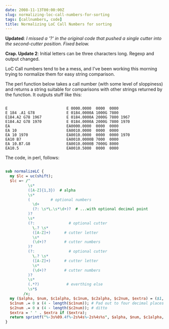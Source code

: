 ```yaml
---
date: 2008-11-13T00:00:00Z
slug: normalizing-loc-call-numbers-for-sorting
tags: [callnumbers, code]
title: Normalizing LoC Call Numbers for sorting
---
```


**Updated**: <em>I missed a '?' in the original code that pushed a single cutter into the second-cutter position. Fixed below.</em>

<strong>Crap. Update 2</strong>: Initial letters can be three characters long. Regexp and output changed.

LoC Call numbers tend to be a mess, and I've been working this morning trying to normalize them for easy string comparison.

The perl function below takes a call number (with some level of sloppiness) and returns a string suitable for comparisons with other strings returned by the function. It outputs stuff like this:

~~~

E                          E 0000.0000  0000  0000
E 184 .A1 G78              E 0184.0000A 1000G 7800
E184.A2 G78 1967           E 0184.0000A 2000G 7800 1967
E184.A2 G78 1970           E 0184.0000A 2000G 7800 1970
EA                         EA0000.0000  0000  0000
EA 10                      EA0010.0000  0000  0000
EA 10 1970                 EA0010.0000  0000  0000 1970
EA10 B7                    EA0010.0000B 7000  0000
EA 10.B7.G8                EA0010.0000B 7000G 8000
EA10.5                     EA0010.5000  0000  0000

~~~~

The code, in perl, follows:

~~~perl

sub normalizeLC {
  my $lc = uc(shift);
  $lc =~ /^
          \s*
          ([A-Z]{1,3})  # alpha
          \s*
          (         # optional numbers
            \d+
            (?: \s*\.\s*\d+)?  # ...with optional decimal point
          )?
          \s*
          (?:               # optional cutter
            \.? \s*
            ([A-Z]+)      # cutter letter
            \s*
            (\d+)?        # cutter numbers
          )?
          (?:               # optional cutter
            \.? \s*
            ([A-Z]+)      # cutter letter
            \s*
            (\d+)?        # cutter numbers
          )?
          \s*
          (.*?)            # everthing else
          \s*$
        /x;
  my ($alpha, $num, $c1alpha, $c1num, $c2alpha, $c2num, $extra) = ($1, $2, $3, $4, $5, $6, $7);
  $c1num .= 0 x (4 - length($c1num)); # Pad out to four decimal places
  $c2num .= 0 x (4 - length($c2num)); # ditto
  $extra = ' ' . $extra if ($extra);
  return sprintf("%-3s%09.4f%-2s%4s%-2s%4s%s", $alpha, $num, $c1alpha, $c1num, $c2alpha, $c2num, $extra);
}
~~~
